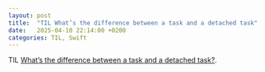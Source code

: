 ```yaml
---
layout: post
title:  "TIL What’s the difference between a task and a detached task"
date:   2025-04-10 22:14:00 +0200
categories: TIL, Swift
---
```

TIL [What’s the difference between a task and a detached task?](https://www.hackingwithswift.com/quick-start/concurrency/whats-the-difference-between-a-task-and-a-detached-task).
